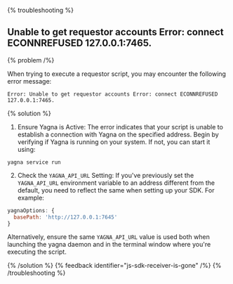 {% troubleshooting %}

## Unable to get requestor accounts Error: connect ECONNREFUSED 127.0.0.1:7465.	

{% problem /%}

When trying to execute a requestor script, you may encounter the following error message:

```
Error: Unable to get requestor accounts Error: connect ECONNREFUSED 127.0.0.1:7465.	
```

{% solution %}

1. Ensure Yagna is Active: The error indicates that your script is unable to establish a connection with Yagna on the specified address. Begin by verifying if Yagna is running on your system. If not, you can start it using:

```
yagna service run

```

2. Check the `YAGNA_API_URL` Setting: If you've previously set the `YAGNA_API_URL` environment variable to an address different from the default, you need to reflect the same when setting up your SDK. For example:

```js
yagnaOptions: {
  basePath: 'http://127.0.0.1:7645'
}
```

Alternatively, ensure the same `YAGNA_API_URL` value is used both when launching the yagna daemon and in the terminal window where you're executing the script.

{% /solution %}
{% feedback identifier="js-sdk-receiver-is-gone" /%}
{% /troubleshooting %}
